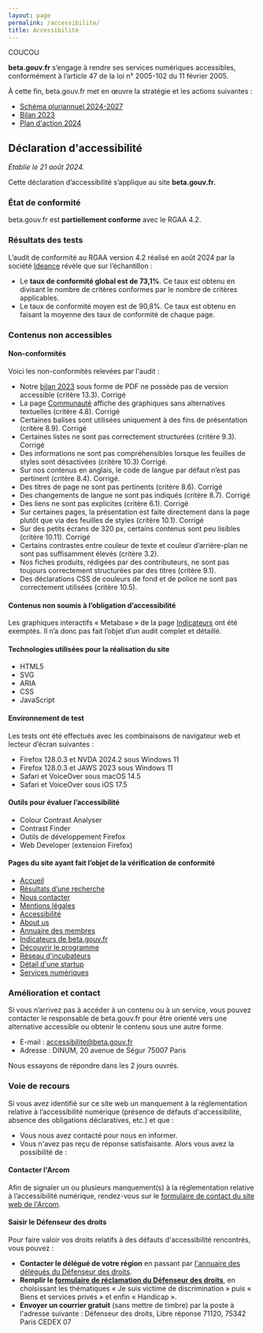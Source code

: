 ```yaml
---
layout: page
permalink: /accessibilite/
title: Accessibilité
---
```


COUCOU

**beta.gouv.fr** s’engage à rendre ses services numériques accessibles, conformément à l’article 47 de la loi n° 2005-102 du 11 février 2005.

À cette fin, beta.gouv.fr met en œuvre la stratégie et les actions suivantes :
- [Schéma pluriannuel 2024-2027](/accessibilite/schema-pluriannuel)
- [Bilan 2023](/accessibilite/schema-pluriannuel#bilan-2023)
- [Plan d'action 2024](/accessibilite/schema-pluriannuel#plan-2024)

## Déclaration d'accessibilité
*Établie le 21 août 2024.*

Cette déclaration d’accessibilité s’applique au site **beta.gouv.fr**. 

### État de conformité

beta.gouv.fr est **partiellement conforme** avec le RGAA 4.2. 

### Résultats des tests

L’audit de conformité au RGAA version 4.2 réalisé en août 2024 par la société [Ideance](https://ideance.net/fr/) révèle que sur l’échantillon :
- Le **taux de conformité global est de 73,1%**. Ce taux est obtenu en divisant le nombre de critères conformes par le nombre de critères applicables.
- Le taux de conformité moyen est de 90,8%. Ce taux est obtenu en faisant la moyenne des taux de conformité de chaque page.

### Contenus non accessibles

#### Non-conformités

Voici les non-conformités relevées par l'audit : 
- Notre [bilan 2023](https://beta.gouv.fr/content/docs/betagouv_presentation.pdf) sous forme de PDF ne possède pas de version accessible (critère 13.3). <span class="fr-badge fr-badge--success">Corrigé</span>
- La page [Communauté](/communaute/) affiche des graphiques sans alternatives textuelles (critère 4.8). <span class="fr-badge fr-badge--success">Corrigé</span>
- Certaines balises sont utilisées uniquement à des fins de présentation (critère 8.9). <span class="fr-badge fr-badge--success">Corrigé</span>
- Certaines listes ne sont pas correctement structurées (critère 9.3). <span class="fr-badge fr-badge--success">Corrigé</span>
- Des informations ne sont pas compréhensibles lorsque les feuilles de styles sont désactivées (critère 10.3) <span class="fr-badge fr-badge--success">Corrigé</span>.
- Sur nos contenus en anglais, le code de langue par défaut n’est pas pertinent (critère 8.4). <span class="fr-badge fr-badge--success">Corrigé</span>.
- Des titres de page ne sont pas pertinents (critère 8.6). <span class="fr-badge fr-badge--success">Corrigé</span>
- Des changements de langue ne sont pas indiqués (critère 8.7). <span class="fr-badge fr-badge--success">Corrigé</span>
- Des liens ne sont pas explicites (critère 6.1). <span class="fr-badge fr-badge--success">Corrigé</span>
- Sur certaines pages, la présentation est faite directement dans la page plutôt que via des feuilles de styles (critère 10.1). <span class="fr-badge fr-badge--success">Corrigé</span>
- Sur des petits écrans de 320 px, certains contenus sont peu lisibles (critère 10.11). <span class="fr-badge fr-badge--success">Corrigé</span>
- Certains contrastes entre couleur de texte et couleur d’arrière-plan ne sont pas suffisamment élevés (critère 3.2).
- Nos fiches produits, rédigées par des contributeurs, ne sont pas toujours correctement structurées par des titres (critère 9.1).
- Des déclarations CSS de couleurs de fond et de police ne sont pas correctement utilisées (critère 10.5).

#### Contenus non soumis à l’obligation d’accessibilité

Les graphiques interactifs « Metabase » de la page [Indicateurs](/stats) ont été exemptés. Il n’a donc pas fait l’objet d’un audit complet et détaillé.

#### Technologies utilisées pour la réalisation du site

- HTML5
- SVG
- ARIA
- CSS
- JavaScript

#### Environnement de test

Les tests ont été effectués avec les combinaisons de navigateur web et lecteur d’écran suivantes :
- Firefox 128.0.3 et NVDA 2024.2 sous Windows 11
- Firefox 128.0.3 et JAWS 2023 sous Windows 11
- Safari et VoiceOver sous macOS 14.5
- Safari et VoiceOver sous iOS 17.5

#### Outils pour évaluer l’accessibilité

- Colour Contrast Analyser
- Contrast Finder
- Outils de développement Firefox
- Web Developer (extension Firefox)

#### Pages du site ayant fait l’objet de la vérification de conformité

- [Accueil](/)
- [Résultats d’une recherche](/recherche?q=public)
- [Nous contacter](/contact)
- [Mentions légales](/apropos)
- [Accessibilité](/accessibilite)
- [About us](/en/)
- [Annuaire des membres](/communaute/annuaire)
- [Indicateurs de beta.gouv.fr](/stats/)
- [Découvrir le programme](/approche/)
- [Réseau d'incubateurs](/incubateurs/)
- [Détail d'une startup](/startups/signalement.html)
- [Services numériques](/realisations/)

### Amélioration et contact

Si vous n’arrivez pas à accéder à un contenu ou à un service, vous pouvez contacter le responsable de beta.gouv.fr pour être orienté vers une alternative accessible ou obtenir le contenu sous une autre forme.

- E-mail : [accessibilite@beta.gouv.fr](mailto:accessibilite@beta.gouv.fr)
- Adresse : DINUM, 20 avenue de Ségur 75007 Paris

Nous essayons de répondre dans les 2 jours ouvrés.

### Voie de recours

Si vous avez identifié sur ce site web un manquement à la réglementation relative à l’accessibilité numérique (présence de défauts d'accessibilité, absence des obligations déclaratives, etc.) et que : 
- Vous nous avez contacté pour nous en informer.
- Vous n'avez pas reçu de réponse satisfaisante.
Alors vous avez la possibilité de :

#### Contacter l'Arcom

Afin de signaler un ou plusieurs manquement(s) à la réglementation relative à l’accessibilité numérique, rendez-vous sur le [formulaire de contact du site web de l'Arcom](https://www.arcom.fr/contact).

#### Saisir le Défenseur des droits

Pour faire valoir vos droits relatifs à des défauts d'accessibilité rencontrés, vous pouvez :
- **Contacter le délégué de votre région** en passant par [l'annuaire des délégués du Défenseur des droits](https://www.defenseurdesdroits.fr/carte-des-delegues).
- **Remplir le [formulaire de réclamation du Défenseur des droits](https://formulaire.defenseurdesdroits.fr/formulaire_saisine/)**, en choisissant les thématiques « Je suis victime de discrimination » puis « Biens et services privés » et enfin « Handicap ».
- **Envoyer un courrier gratuit** (sans mettre de timbre) par la poste à l'adresse suivante :
Défenseur des droits, Libre réponse 71120, 75342 Paris CEDEX 07
